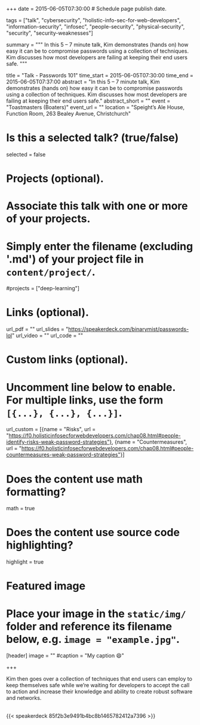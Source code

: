 +++
date = 2015-06-05T07:30:00  # Schedule page publish date.

tags = ["talk", "cybersecurity", "holistic-info-sec-for-web-developers", "information-security", "infosec", "people-security", "physical-security", "security", "security-weaknesses"]

summary = """
In this 5 – 7 minute talk, Kim demonstrates (hands on) how easy it can be to compromise passwords using a collection of techniques. Kim discusses how most developers are failing at keeping their end users safe.
"""

title = "Talk - Passwords 101"
time_start = 2015-06-05T07:30:00
time_end = 2015-06-05T07:37:00
abstract = "In this 5 – 7 minute talk, Kim demonstrates (hands on) how easy it can be to compromise passwords using a collection of techniques. Kim discusses how most developers are failing at keeping their end users safe."
abstract_short = ""
event = "Toastmasters (Boaters)"
event_url = ""
location = "Speight’s Ale House, Function Room, 263 Bealey Avenue, Christchurch"

# Is this a selected talk? (true/false)
selected = false

# Projects (optional).
#   Associate this talk with one or more of your projects.
#   Simply enter the filename (excluding '.md') of your project file in `content/project/`.
#projects = ["deep-learning"]

# Links (optional).
url_pdf = ""
url_slides = "https://speakerdeck.com/binarymist/passwords-lol"
url_video = ""
url_code = ""

# Custom links (optional).
#   Uncomment line below to enable. For multiple links, use the form `[{...}, {...}, {...}]`.
url_custom = [{name = "Risks", url = "https://f0.holisticinfosecforwebdevelopers.com/chap08.html#people-identify-risks-weak-password-strategies"}, {name = "Countermeasures", url = "https://f0.holisticinfosecforwebdevelopers.com/chap08.html#people-countermeasures-weak-password-strategies"}]


# Does the content use math formatting?
math = true

# Does the content use source code highlighting?
highlight = true

# Featured image
# Place your image in the `static/img/` folder and reference its filename below, e.g. `image = "example.jpg"`.
[header]
image = ""
#caption = "My caption :smile:"

+++

Kim then goes over a collection of techniques that end users can employ to keep themselves safe while we’re waiting for developers to accept the call to action and increase their knowledge and ability to create robust software and networks.

<br>
{{< speakerdeck 85f2b3e9491b4bc8b1465782412a7396 >}}
<br>

